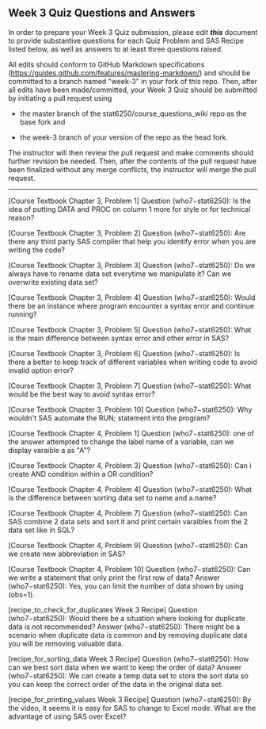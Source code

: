 
## Week 3 Quiz Questions and Answers

In order to prepare your Week 3 Quiz submission, please edit ***this*** document to provide substantive questions for each Quiz Problem and SAS Recipe listed below, as well as answers to at least three questions raised.

All edits should conform to GitHub Markdown specifications (https://guides.github.com/features/mastering-markdown/) and should be committed to a branch named "week-3" in your fork of this repo. Then, after all edits have been made/committed, your Week 3 Quiz should be submitted by initiating a pull request using

- the master branch of the stat6250/course_questions_wiki repo as the base fork and

- the week-3 branch of your version of the repo as the head fork.

The instructor will then review the pull request and make comments should further revision be needed. Then, after the contents of the pull request have been finalized without any merge conflicts, the instructor will merge the pull request.

********************************************************************************



[Course Textbook Chapter 3, Problem 1]
Question (who7−stat6250): Is the idea of putting DATA and PROC on column 1 more for style or for technical reason?



[Course Textbook Chapter 3, Problem 2]
Question (who7−stat6250): Are there any third party SAS compiler that help you identify error when you are writing the code?



[Course Textbook Chapter 3, Problem 3]
Question (who7−stat6250): Do we always have to rename data set everytime we manipulate it? Can we overwrite existing data set?

 

[Course Textbook Chapter 3, Problem 4]
Question (who7−stat6250): Would there be an instance where program encounter a syntax error and continue running?



[Course Textbook Chapter 3, Problem 5]
Question (who7−stat6250): What is the main difference between syntax error and other error in SAS?



[Course Textbook Chapter 3, Problem 6]
Question (who7−stat6250): Is there a better to keep track of different variables when writing code to avoid invalid option error?



[Course Textbook Chapter 3, Problem 7]
Question (who7−stat6250): What would be the best way to avoid syntax error?



[Course Textbook Chapter 3, Problem 10]
Question (who7−stat6250): Why wouldn't SAS automate the RUN; statement into the program?



[Course Textbook Chapter 4, Problem 1]
Question (who7−stat6250): one of the answer attempted to change the label name of a variable, can we display varaible a as "A"?



[Course Textbook Chapter 4, Problem 3]
Question (who7−stat6250): Can i create AND condition within a OR condition?


[Course Textbook Chapter 4, Problem 4]
Question (who7−stat6250): What is the difference between sorting data set to name and a.name?



[Course Textbook Chapter 4, Problem 7]
Question (who7−stat6250): Can SAS combine 2 data sets and sort it and print certain varaibles from the 2 data set like in SQL?



[Course Textbook Chapter 4, Problem 9]
Question (who7−stat6250): Can we create new abbreviation in SAS?



[Course Textbook Chapter 4, Problem 10]
Question (who7−stat6250): Can we write a statement that only print the first row of data?
Answer (who7−stat6250): Yes, you can limit the number of data shown by using (obs=1).


[recipe_to_check_for_duplicates Week 3 Recipe]
Question (who7−stat6250): Would there be a situation where looking for duplicate data is not recommended?
Answer (who7−stat6250): There might be a scenario when duplicate data is common and by removing duplicate data you will be removing valuable data.


[recipe_for_sorting_data Week 3 Recipe]
Question (who7−stat6250): How can we best sort data when we want to keep the order of data?
Answer (who7−stat6250): We can create a temp data set to store the sort data so you can keep the correct order of the data in the original data set.

[recipe_for_printing_values Week 3 Recipe]
Question (who7−stat6250): By the video, it seems it is easy for SAS to change to Excel mode. What are the advantage of using SAS over Excel?


